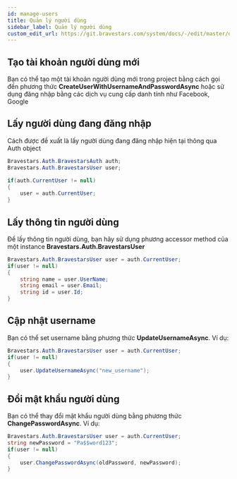 ```yaml
---
id: manage-users
title: Quản lý người dùng
sidebar_label: Quản lý người dùng
custom_edit_url: https://git.bravestars.com/system/docs/-/edit/master/docs/sdk/manage-users.md
---
```

## Tạo tài khoản người dùng mới
Bạn có thể tạo một tài khoản người dùng mới trong project bằng cách gọi đến phương thức **CreateUserWithUsernameAndPasswordAsync** hoặc sử dụng đăng nhập bằng các dịch vụ cung cấp danh tính như Facebook, Google

## Lấy người dùng đang đăng nhập
Cách được đề xuất là lấy người dùng đang đăng nhập hiện tại thông qua Auth object
```csharp
Bravestars.Auth.BravestarsAuth auth;
Bravestars.Auth.BravestarsUser user;

if(auth.CurrentUser != null)
{
    user = auth.CurrentUser;
}
```
## Lấy thông tin người dùng
Để lấy thông tin người dùng, bạn hãy sử dụng phương accessor method của một instance **Bravestars.Auth.BravestarsUser**
```csharp
Bravestars.Auth.BravestarsUser user = auth.CurrentUser;
if(user != null)
{
    string name = user.UserName;
    string email = user.Email;
    string id = user.Id;
}
```

## Cập nhật username
Bạn có thể set username bằng phương thức **UpdateUsernameAsync**. Ví dụ:
```csharp
Bravestars.Auth.BravestarsUser user = auth.CurrentUser;
if(user != null)
{
    user.UpdateUsernameAsync("new_username");
}
```
## Đổi mật khẩu người dùng
Bạn có thể thay đổi mật khẩu người dùng bằng phương thức **ChangePasswordAsync**. Ví dụ:
```csharp
Bravestars.Auth.BravestarsUser user = auth.CurrentUser;
string newPassword = "Pa$$word123";
if(user != null)
{
    user.ChangePasswordAsync(oldPassword, newPassword);
}
```